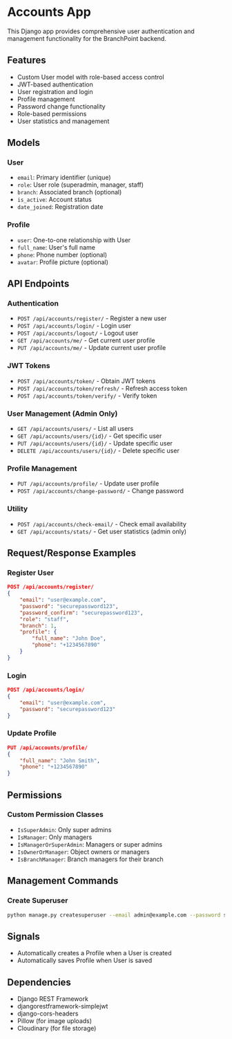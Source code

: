 # Accounts App

This Django app provides comprehensive user authentication and management functionality for the BranchPoint backend.

## Features

- Custom User model with role-based access control
- JWT-based authentication
- User registration and login
- Profile management
- Password change functionality
- Role-based permissions
- User statistics and management

## Models

### User
- `email`: Primary identifier (unique)
- `role`: User role (superadmin, manager, staff)
- `branch`: Associated branch (optional)
- `is_active`: Account status
- `date_joined`: Registration date

### Profile
- `user`: One-to-one relationship with User
- `full_name`: User's full name
- `phone`: Phone number (optional)
- `avatar`: Profile picture (optional)

## API Endpoints

### Authentication
- `POST /api/accounts/register/` - Register a new user
- `POST /api/accounts/login/` - Login user
- `POST /api/accounts/logout/` - Logout user
- `GET /api/accounts/me/` - Get current user profile
- `PUT /api/accounts/me/` - Update current user profile

### JWT Tokens
- `POST /api/accounts/token/` - Obtain JWT tokens
- `POST /api/accounts/token/refresh/` - Refresh access token
- `POST /api/accounts/token/verify/` - Verify token

### User Management (Admin Only)
- `GET /api/accounts/users/` - List all users
- `GET /api/accounts/users/{id}/` - Get specific user
- `PUT /api/accounts/users/{id}/` - Update specific user
- `DELETE /api/accounts/users/{id}/` - Delete specific user

### Profile Management
- `PUT /api/accounts/profile/` - Update user profile
- `POST /api/accounts/change-password/` - Change password

### Utility
- `POST /api/accounts/check-email/` - Check email availability
- `GET /api/accounts/stats/` - Get user statistics (admin only)

## Request/Response Examples

### Register User
```json
POST /api/accounts/register/
{
    "email": "user@example.com",
    "password": "securepassword123",
    "password_confirm": "securepassword123",
    "role": "staff",
    "branch": 1,
    "profile": {
        "full_name": "John Doe",
        "phone": "+1234567890"
    }
}
```

### Login
```json
POST /api/accounts/login/
{
    "email": "user@example.com",
    "password": "securepassword123"
}
```

### Update Profile
```json
PUT /api/accounts/profile/
{
    "full_name": "John Smith",
    "phone": "+1234567890"
}
```

## Permissions

### Custom Permission Classes
- `IsSuperAdmin`: Only super admins
- `IsManager`: Only managers
- `IsManagerOrSuperAdmin`: Managers or super admins
- `IsOwnerOrManager`: Object owners or managers
- `IsBranchManager`: Branch managers for their branch

## Management Commands

### Create Superuser
```bash
python manage.py createsuperuser --email admin@example.com --password securepass --full-name "Admin User"
```

## Signals

- Automatically creates a Profile when a User is created
- Automatically saves Profile when User is saved

## Dependencies

- Django REST Framework
- djangorestframework-simplejwt
- django-cors-headers
- Pillow (for image uploads)
- Cloudinary (for file storage) 